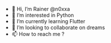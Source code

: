 - 👋 Hi, I’m Rainer @n0xxa
- 👀 I’m interested in Python
- 🌱 I’m currently learning Flutter
- 💞️ I’m looking to collaborate on dreams
- 📫 How to reach me ?

<!---
n0xxa/n0xxa is a ✨ special ✨ repository because its `README.md` (this file) appears on your GitHub profile.
You can click the Preview link to take a look at your changes.
--->
